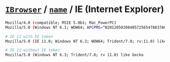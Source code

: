 # [`IBrowser`](/api/main/get-browser.md) / [`name`](../name.md) / IE (Internet Explorer)

```sh
Mozilla/4.0 (compatible; MSIE 5.0b1; Mac_PowerPC)
Mozilla/5.0 (Windows NT 6.1; WOW64; APCPMS=^N201205020840572565478A37A6F9C41BD33F_9975^; Trident/7.0; SLCC2; .NET CLR 2.0.50727; .NET CLR 3.5.30729; .NET CLR 3.0.30729; Media Center PC 6.0; InfoPath.3; .NET4.0C; .NET4.0E; MARKANYEPS#25118; Zoom 3.6.0; rv:11.0) like Gecko

# IE 11 with IE token
Mozilla/5.0 (IE 11.0; Windows NT 6.3; WOW64; Trident/7.0; rv:11.0) like Gecko

# IE 11 without IE token
Mozilla/5.0 (Windows NT 6.3; Trident/7.0; rv 11.0) like Gecko
```